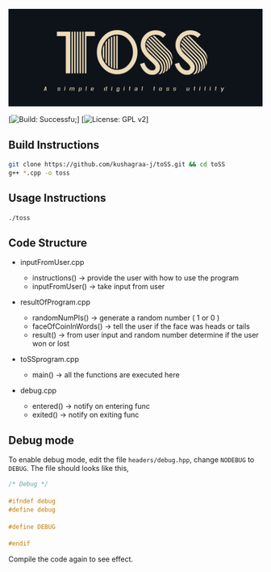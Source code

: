 ![](img/logo.png "toSS")

[![Build: Successfu;](https://img.shields.io/badge/Build-Successful%20-green.svg)]
[![License: GPL v2](https://img.shields.io/badge/License-GPL%20v3.0-blue.svg)]

## Build Instructions

```bash
git clone https://github.com/kushagraa-j/toSS.git && cd toSS
g++ *.cpp -o toss
```

## Usage Instructions

```bash
./toss
```

## Code Structure

- inputFromUser.cpp
	- instructions() 	->     provide the user with how to use the program 
	- inputFromUser()	->     take input from user 

- resultOfProgram.cpp
	- randomNumPls() 	->     generate a random number ( 1 or 0 ) 
	- faceOfCoinInWords()   ->     tell the user if the face was heads or tails
	- result()       	->     from user input and random number 
				       determine if the user won or lost 
- toSSprogram.cpp
	- main()         	->     all the functions are executed here

- debug.cpp
	- entered() 		->     notify on entering func
	- exited() 		->     notify on exiting func

## Debug mode

To enable debug mode, edit the file `headers/debug.hpp`, change `NODEBUG` to `DEBUG`.
The file should looks like this,

```cpp
/* Debug */

#ifndef debug
#define debug

#define DEBUG

#endif
```
Compile the code again to see effect.
